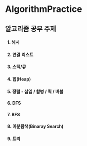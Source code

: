 # AlgorithmPractice

## 알고리즘 공부 주제

#### &ensp;1. 해시

#### &ensp;2. 연결 리스트

#### &ensp;3. 스택/큐

#### &ensp;4. 힙(Heap)

#### &ensp;5. 정렬 - 삽입 / 합병 / 퀵 / 버블

#### &ensp;6. DFS

#### &ensp;7. BFS

#### &ensp;8. 이분탐색(Binaray Search)

#### &ensp;9. 트리
